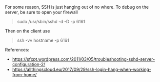 For some reason, SSH is just hanging out of no where. To debug on the server, be sure to open your firewall

> sudo /usr/sbin/sshd -d -D -p 6161

Then on the client use

> ssh -vv hostname -p 6161

References:

- https://sfxpt.wordpress.com/2011/03/05/troubleshooting-sshd-server-configuration-2/
- https://allthingscloud.eu/2017/09/29/ssh-login-hang-when-working-from-home/
